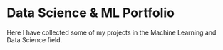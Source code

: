 # Data Science & ML Portfolio

Here I have collected some of my projects in the Machine Learning and Data Science field.

